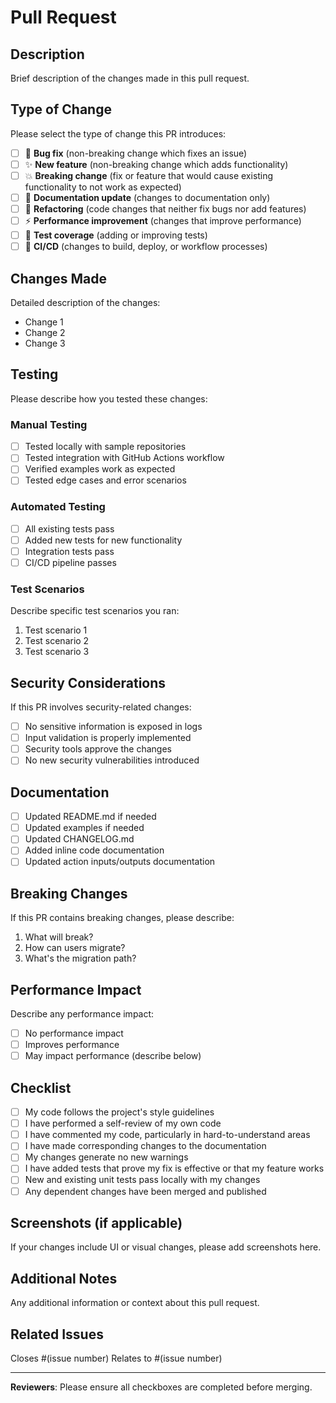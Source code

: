 # Pull Request

## Description

Brief description of the changes made in this pull request.

## Type of Change

Please select the type of change this PR introduces:

- [ ] 🐛 **Bug fix** (non-breaking change which fixes an issue)
- [ ] ✨ **New feature** (non-breaking change which adds functionality)
- [ ] 💥 **Breaking change** (fix or feature that would cause existing functionality to not work as expected)
- [ ] 📖 **Documentation update** (changes to documentation only)
- [ ] 🔧 **Refactoring** (code changes that neither fix bugs nor add features)
- [ ] ⚡ **Performance improvement** (changes that improve performance)
- [ ] 🧪 **Test coverage** (adding or improving tests)
- [ ] 🚀 **CI/CD** (changes to build, deploy, or workflow processes)

## Changes Made

Detailed description of the changes:

- Change 1
- Change 2
- Change 3

## Testing

Please describe how you tested these changes:

### Manual Testing
- [ ] Tested locally with sample repositories
- [ ] Tested integration with GitHub Actions workflow
- [ ] Verified examples work as expected
- [ ] Tested edge cases and error scenarios

### Automated Testing
- [ ] All existing tests pass
- [ ] Added new tests for new functionality
- [ ] Integration tests pass
- [ ] CI/CD pipeline passes

### Test Scenarios

Describe specific test scenarios you ran:

1. Test scenario 1
2. Test scenario 2
3. Test scenario 3

## Security Considerations

If this PR involves security-related changes:

- [ ] No sensitive information is exposed in logs
- [ ] Input validation is properly implemented
- [ ] Security tools approve the changes
- [ ] No new security vulnerabilities introduced

## Documentation

- [ ] Updated README.md if needed
- [ ] Updated examples if needed
- [ ] Updated CHANGELOG.md
- [ ] Added inline code documentation
- [ ] Updated action inputs/outputs documentation

## Breaking Changes

If this PR contains breaking changes, please describe:

1. What will break?
2. How can users migrate?
3. What's the migration path?

## Performance Impact

Describe any performance impact:

- [ ] No performance impact
- [ ] Improves performance
- [ ] May impact performance (describe below)

## Checklist

- [ ] My code follows the project's style guidelines
- [ ] I have performed a self-review of my own code
- [ ] I have commented my code, particularly in hard-to-understand areas
- [ ] I have made corresponding changes to the documentation
- [ ] My changes generate no new warnings
- [ ] I have added tests that prove my fix is effective or that my feature works
- [ ] New and existing unit tests pass locally with my changes
- [ ] Any dependent changes have been merged and published

## Screenshots (if applicable)

If your changes include UI or visual changes, please add screenshots here.

## Additional Notes

Any additional information or context about this pull request.

## Related Issues

Closes #(issue number)
Relates to #(issue number)

---

**Reviewers**: Please ensure all checkboxes are completed before merging.